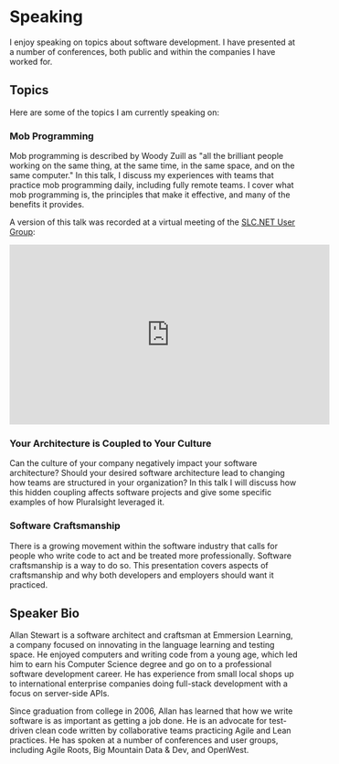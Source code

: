 # Speaking
I enjoy speaking on topics about software development.
I have presented at a number of conferences, both public and within the companies I have worked for.


## Topics

Here are some of the topics I am currently speaking on:

### Mob Programming
Mob programming is described by Woody Zuill as "all the brilliant people working on the same thing, at the same time, in the same space, and on the same computer."
In this talk, I discuss my experiences with teams that practice mob programming daily, including fully remote teams.
I cover what mob programming is, the principles that make it effective, and many of the benefits it provides.

A version of this talk was recorded at a virtual meeting of the [SLC.NET User Group](https://slcnet.tech/):
<iframe width="560" height="315" src="https://www.youtube.com/embed/nPzY16vUnA0?start=940" frameborder="0" allow="accelerometer; autoplay; clipboard-write; encrypted-media; gyroscope; picture-in-picture" allowfullscreen></iframe>

### Your Architecture is Coupled to Your Culture
Can the culture of your company negatively impact your software architecture?
Should your desired software architecture lead to changing how teams are structured in your organization?
In this talk I will discuss how this hidden coupling affects software projects and give some specific examples of how Pluralsight leveraged it.

### Software Craftsmanship
There is a growing movement within the software industry that calls for people who write code to act and be treated more professionally.
Software craftsmanship is a way to do so.
This presentation covers aspects of craftsmanship and why both developers and employers should want it practiced.


## Speaker Bio

Allan Stewart is a software architect and craftsman at Emmersion Learning,
a company focused on innovating in the language learning and testing space.
He enjoyed computers and writing code from a young age,
which led him to earn his Computer Science degree and go on to a professional software development career.
He has experience from small local shops up to international enterprise companies
doing full-stack development with a focus on server-side APIs.

Since graduation from college in 2006, Allan has learned that how we write software is as important as getting a job done.
He is an advocate for test-driven clean code written by collaborative teams practicing Agile and Lean practices.
He has spoken at a number of conferences and user groups, including Agile Roots, Big Mountain Data & Dev, and OpenWest.

